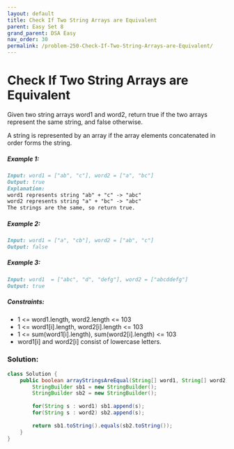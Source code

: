 ```yaml
---
layout: default
title: Check If Two String Arrays are Equivalent
parent: Easy Set 8
grand_parent: DSA Easy
nav_order: 30
permalink: /problem-250-Check-If-Two-String-Arrays-are-Equivalent/
---
```

# Check If Two String Arrays are Equivalent

Given two string arrays word1 and word2, return true if the two arrays represent the same string, and false otherwise.

A string is represented by an array if the array elements concatenated in order forms the string.

##### Example 1:
```markdown
Input: word1 = ["ab", "c"], word2 = ["a", "bc"]
Output: true
Explanation:
word1 represents string "ab" + "c" -> "abc"
word2 represents string "a" + "bc" -> "abc"
The strings are the same, so return true.
```
##### Example 2:
```markdown
Input: word1 = ["a", "cb"], word2 = ["ab", "c"]
Output: false
```
##### Example 3:
```markdown
Input: word1  = ["abc", "d", "defg"], word2 = ["abcddefg"]
Output: true
```
##### Constraints:
* 1 <= word1.length, word2.length <= 103
* 1 <= word1[i].length, word2[i].length <= 103
* 1 <= sum(word1[i].length), sum(word2[i].length) <= 103
* word1[i] and word2[i] consist of lowercase letters.

### Solution:
```java
class Solution {
    public boolean arrayStringsAreEqual(String[] word1, String[] word2) {
        StringBuilder sb1 = new StringBuilder();
        StringBuilder sb2 = new StringBuilder();
        
        for(String s : word1) sb1.append(s);
        for(String s : word2) sb2.append(s);
        
        return sb1.toString().equals(sb2.toString());
    }
}
```